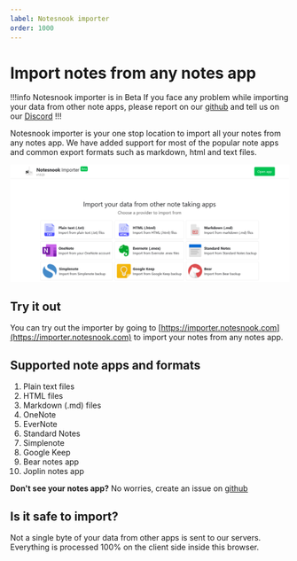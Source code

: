 ```yaml
---
label: Notesnook importer
order: 1000
---
```


# Import notes from any notes app

!!!info Notesnook importer is in Beta
If you face any problem while importing your data from other note apps, please report on our [github](https://github.com/streetwriters/notesnook/issues) and tell us on our [Discord](https://discord.com/invite/5davZnhw3V)
!!!

Notesnook importer is your one stop location to import all your notes from any notes app. We have added support for most of the popular note apps and common export formats such as markdown, html and text files.

<img src="../static/notesnook_importer.png" alt="Notesnook importer"/>

## Try it out
You can try out the importer by going to [https://importer.notesnook.com](https://importer.notesnook.com) to import your notes from any notes app.

## Supported note apps and formats

1. Plain text files
2. HTML files
3. Markdown (.md) files
4. OneNote
5. EverNote
6. Standard Notes
7. Simplenote
8. Google Keep
9. Bear notes app
10. Joplin notes app

**Don't see your notes app?** No worries, create an issue on [github](https://github.com/streetwriters/notesnook/issues)

## Is it safe to import?
Not a single byte of your data from other apps is sent to our servers. Everything is processed 100% on the client side inside this browser.

